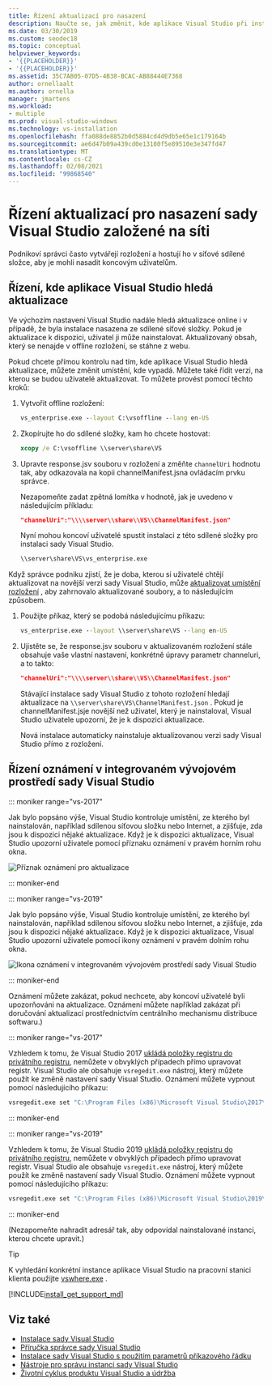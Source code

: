 ```yaml
---
title: Řízení aktualizací pro nasazení
description: Naučte se, jak změnit, kde aplikace Visual Studio při instalaci ze sítě vyhledává aktualizaci.
ms.date: 03/30/2019
ms.custom: seodec18
ms.topic: conceptual
helpviewer_keywords:
- '{{PLACEHOLDER}}'
- '{{PLACEHOLDER}}'
ms.assetid: 35C7AB05-07D5-4B38-BCAC-AB88444E7368
author: ornellaalt
ms.author: ornella
manager: jmartens
ms.workload:
- multiple
ms.prod: visual-studio-windows
ms.technology: vs-installation
ms.openlocfilehash: ffa088de8852b0d5884cd4d9db5e65e1c179164b
ms.sourcegitcommit: ae6d47b09a439cd0e13180f5e89510e3e347fd47
ms.translationtype: MT
ms.contentlocale: cs-CZ
ms.lasthandoff: 02/08/2021
ms.locfileid: "99868540"
---
```

# <a name="control-updates-to-network-based-visual-studio-deployments"></a>Řízení aktualizací pro nasazení sady Visual Studio založené na síti

Podnikoví správci často vytvářejí rozložení a hostují ho v síťové sdílené složce, aby je mohli nasadit koncovým uživatelům.

## <a name="controlling-where-visual-studio-looks-for-updates"></a>Řízení, kde aplikace Visual Studio hledá aktualizace

Ve výchozím nastavení Visual Studio nadále hledá aktualizace online i v případě, že byla instalace nasazena ze sdílené síťové složky. Pokud je aktualizace k dispozici, uživatel ji může nainstalovat. Aktualizovaný obsah, který se nenajde v offline rozložení, se stáhne z webu.

Pokud chcete přímou kontrolu nad tím, kde aplikace Visual Studio hledá aktualizace, můžete změnit umístění, kde vypadá. Můžete také řídit verzi, na kterou se budou uživatelé aktualizovat. To můžete provést pomocí těchto kroků:

1. Vytvořit offline rozložení:

   ```cmd
   vs_enterprise.exe --layout C:\vsoffline --lang en-US
   ```

2. Zkopírujte ho do sdílené složky, kam ho chcete hostovat:

   ```cmd
   xcopy /e C:\vsoffline \\server\share\VS
   ```

3. Upravte response.jsv souboru v rozložení a změňte `channelUri` hodnotu tak, aby odkazovala na kopii channelManifest.jsna ovládacím prvku správce.

   Nezapomeňte zadat zpětná lomítka v hodnotě, jak je uvedeno v následujícím příkladu:

   ```json
   "channelUri":"\\\\server\\share\\VS\\ChannelManifest.json"
   ```

   Nyní mohou koncoví uživatelé spustit instalaci z této sdílené složky pro instalaci sady Visual Studio.

   ```cmd
   \\server\share\VS\vs_enterprise.exe
   ```

Když správce podniku zjistí, že je doba, kterou si uživatelé chtějí aktualizovat na novější verzi sady Visual Studio, může [aktualizovat umístění rozložení](update-a-network-installation-of-visual-studio.md) , aby zahrnovalo aktualizované soubory, a to následujícím způsobem.

1. Použijte příkaz, který se podobá následujícímu příkazu:

   ```cmd
   vs_enterprise.exe --layout \\server\share\VS --lang en-US
   ```

2. Ujistěte se, že response.jsv souboru v aktualizovaném rozložení stále obsahuje vaše vlastní nastavení, konkrétně úpravy parametr channeluri, a to takto:

   ```json
   "channelUri":"\\\\server\\share\\VS\\ChannelManifest.json"
   ```

   Stávající instalace sady Visual Studio z tohoto rozložení hledají aktualizace na `\\server\share\VS\ChannelManifest.json` . Pokud je channelManifest.jsje novější než uživatel, který je nainstaloval, Visual Studio uživatele upozorní, že je k dispozici aktualizace.

   Nová instalace automaticky nainstaluje aktualizovanou verzi sady Visual Studio přímo z rozložení.

## <a name="controlling-notifications-in-the-visual-studio-ide"></a>Řízení oznámení v integrovaném vývojovém prostředí sady Visual Studio

::: moniker range="vs-2017"

Jak bylo popsáno výše, Visual Studio kontroluje umístění, ze kterého byl nainstalován, například sdílenou síťovou složku nebo Internet, a zjišťuje, zda jsou k dispozici nějaké aktualizace. Když je k dispozici aktualizace, Visual Studio upozorní uživatele pomocí příznaku oznámení v pravém horním rohu okna.

   ![Příznak oznámení pro aktualizace](media/notification-flag.png)

::: moniker-end

::: moniker range="vs-2019"

Jak bylo popsáno výše, Visual Studio kontroluje umístění, ze kterého byl nainstalován, například sdílenou síťovou složku nebo Internet, a zjišťuje, zda jsou k dispozici nějaké aktualizace. Když je k dispozici aktualizace, Visual Studio upozorní uživatele pomocí ikony oznámení v pravém dolním rohu okna.

   ![Ikona oznámení v integrovaném vývojovém prostředí sady Visual Studio](media/vs-2019/notification-bar.png "Ikona oznámení v integrovaném vývojovém prostředí sady Visual Studio")

::: moniker-end

Oznámení můžete zakázat, pokud nechcete, aby koncoví uživatelé byli upozorňováni na aktualizace. Oznámení můžete například zakázat při doručování aktualizací prostřednictvím centrálního mechanismu distribuce softwaru.)

::: moniker range="vs-2017"

Vzhledem k tomu, že Visual Studio 2017 [ukládá položky registru do privátního registru](tools-for-managing-visual-studio-instances.md#editing-the-registry-for-a-visual-studio-instance), nemůžete v obvyklých případech přímo upravovat registr. Visual Studio ale obsahuje `vsregedit.exe` nástroj, který můžete použít ke změně nastavení sady Visual Studio. Oznámení můžete vypnout pomocí následujícího příkazu:

```cmd
vsregedit.exe set "C:\Program Files (x86)\Microsoft Visual Studio\2017\Enterprise" HKCU ExtensionManager AutomaticallyCheckForUpdates2Override dword 0
```

::: moniker-end

::: moniker range="vs-2019"

Vzhledem k tomu, že Visual Studio 2019 [ukládá položky registru do privátního registru](tools-for-managing-visual-studio-instances.md#editing-the-registry-for-a-visual-studio-instance), nemůžete v obvyklých případech přímo upravovat registr. Visual Studio ale obsahuje `vsregedit.exe` nástroj, který můžete použít ke změně nastavení sady Visual Studio. Oznámení můžete vypnout pomocí následujícího příkazu:

```cmd
vsregedit.exe set "C:\Program Files (x86)\Microsoft Visual Studio\2019\Enterprise" HKCU ExtensionManager AutomaticallyCheckForUpdates2Override dword 0
```

::: moniker-end

(Nezapomeňte nahradit adresář tak, aby odpovídal nainstalované instanci, kterou chcete upravit.)

> [!TIP]
> K vyhledání konkrétní instance aplikace Visual Studio na pracovní stanici klienta použijte [vswhere.exe](tools-for-managing-visual-studio-instances.md#detecting-existing-visual-studio-instances) .

[!INCLUDE[install_get_support_md](includes/install_get_support_md.md)]

## <a name="see-also"></a>Viz také

* [Instalace sady Visual Studio](install-visual-studio.md)
* [Příručka správce sady Visual Studio](visual-studio-administrator-guide.md)
* [Instalace sady Visual Studio s použitím parametrů příkazového řádku](use-command-line-parameters-to-install-visual-studio.md)
* [Nástroje pro správu instancí sady Visual Studio](tools-for-managing-visual-studio-instances.md)
* [Životní cyklus produktu Visual Studio a údržba](/visualstudio/releases/2019/servicing/)
